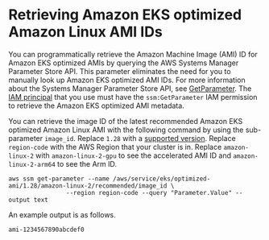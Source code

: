 # Retrieving Amazon EKS optimized Amazon Linux AMI IDs<a name="retrieve-ami-id"></a>

You can programmatically retrieve the Amazon Machine Image \(AMI\) ID for Amazon EKS optimized AMIs by querying the AWS Systems Manager Parameter Store API\. This parameter eliminates the need for you to manually look up Amazon EKS optimized AMI IDs\. For more information about the Systems Manager Parameter Store API, see [GetParameter](https://docs.aws.amazon.com/systems-manager/latest/APIReference/API_GetParameter.html)\. The [IAM principal](https://docs.aws.amazon.com/IAM/latest/UserGuide/id_roles_terms-and-concepts.html) that you use must have the `ssm:GetParameter` IAM permission to retrieve the Amazon EKS optimized AMI metadata\.

You can retrieve the image ID of the latest recommended Amazon EKS optimized Amazon Linux AMI with the following command by using the sub\-parameter `image_id`\. Replace `1.28` with a [supported version](platform-versions.md)\. Replace `region-code` with the AWS Region that your cluster is in\. Replace `amazon-linux-2` with `amazon-linux-2-gpu` to see the accelerated AMI ID and `amazon-linux-2-arm64` to see the Arm ID\.

```
aws ssm get-parameter --name /aws/service/eks/optimized-ami/1.28/amazon-linux-2/recommended/image_id \
                --region region-code --query "Parameter.Value" --output text
```

An example output is as follows\.

```
ami-1234567890abcdef0
```
